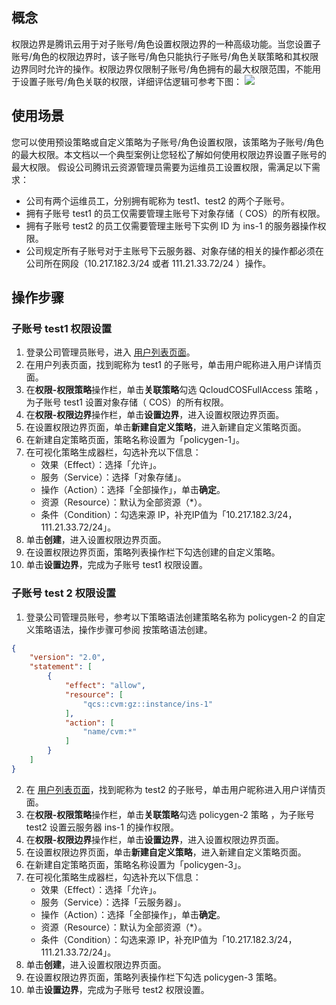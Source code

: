 ## 概念

权限边界是腾讯云用于对子账号/角色设置权限边界的一种高级功能。当您设置子账号/角色的权限边界时，该子账号/角色只能执行子账号/角色关联策略和其权限边界同时允许的操作。权限边界仅限制子账号/角色拥有的最大权限范围，不能用于设置子账号/角色关联的权限，详细评估逻辑可参考下图：
![](https://main.qcloudimg.com/raw/15008539216d7f159e9df62e70616802.png)

## 使用场景

您可以使用预设策略或自定义策略为子账号/角色设置权限，该策略为子账号/角色的最大权限。本文档以一个典型案例让您轻松了解如何使用权限边界设置子账号的最大权限。
假设公司腾讯云资源管理员需要为运维员工设置权限，需满足以下需求：

- 公司有两个运维员工，分别拥有昵称为 test1、test2 的两个子账号。
- 拥有子账号 test1 的员工仅需要管理主账号下对象存储（ COS）的所有权限。
- 拥有子账号 test2  的员工仅需要管理主账号下实例 ID 为 ins-1 的服务器操作权限。
- 公司规定所有子账号对于主账号下云服务器、对象存储的相关的操作都必须在公司所在网段（10.217.182.3/24 或者 111.21.33.72/24 ）操作。

## 操作步骤

### 子账号 test1 权限设置

1. 登录公司管理员账号，进入 [用户列表页面](https://console.cloud.tencent.com/cam)。
2. 在用户列表页面，找到昵称为 test1 的子账号，单击用户昵称进入用户详情页面。
3. 在**权限-权限策略**操作栏，单击**关联策略**勾选 QcloudCOSFullAccess 策略 ，为子账号 test1 设置对象存储（ COS）的所有权限。
4. 在**权限-权限边界**操作栏，单击**设置边界**，进入设置权限边界页面。
5. 在设置权限边界页面，单击**新建自定义策略**，进入新建自定义策略页面。
6. 在新建自定策略页面，策略名称设置为「policygen-1」。
7. 在可视化策略生成器栏，勾选补充以下信息：
   - 效果（Effect）：选择「允许」。
   - 服务（Service）：选择「对象存储」。
   - 操作（Action）：选择「全部操作」，单击**确定**。
   - 资源（Resource）：默认为全部资源（*）。
   - 条件（Condition）：勾选来源 IP，补充IP值为「10.217.182.3/24，111.21.33.72/24」。
8. 单击**创建**，进入设置权限边界页面。
9. 在设置权限边界页面，策略列表操作栏下勾选创建的自定义策略。
10. 单击**设置边界**，完成为子账号 test1 权限设置。

### 子账号 test 2 权限设置

1. 登录公司管理员账号，参考以下策略语法创建策略名称为 policygen-2 的自定义策略语法，操作步骤可参阅 按策略语法创建。
```json
{
    "version": "2.0",
    "statement": [
        {
            "effect": "allow",
            "resource": [
                "qcs::cvm:gz::instance/ins-1"
            ],
            "action": [
                "name/cvm:*"
            ]
        }
    ]
}
```
2. 在 [用户列表页面](https://console.cloud.tencent.com/cam)，找到昵称为 test2 的子账号，单击用户昵称进入用户详情页面。
3. 在**权限-权限策略**操作栏，单击**关联策略**勾选 policygen-2 策略 ，为子账号 test2 设置云服务器 ins-1 的操作权限。
4. 在**权限-权限边界**操作栏，单击**设置边界**，进入设置权限边界页面。
5. 在设置权限边界页面，单击**新建自定义策略**，进入新建自定义策略页面。
6. 在新建自定策略页面，策略名称设置为「policygen-3」。
7. 在可视化策略生成器栏，勾选补充以下信息：
   - 效果（Effect）：选择「允许」。
   - 服务（Service）：选择「云服务器」。
   - 操作（Action）：选择「全部操作」，单击**确定**。
   - 资源（Resource）：默认为全部资源（*）。
   - 条件（Condition）：勾选来源 IP，补充IP值为「10.217.182.3/24，111.21.33.72/24」。
8. 单击**创建**，进入设置权限边界页面。
9. 在设置权限边界页面，策略列表操作栏下勾选 policygen-3 策略。
10. 单击**设置边界**，完成为子账号 test2 权限设置。

